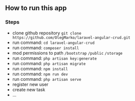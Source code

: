 ## How to run this app

### Steps
- clone github repository `git clone https://github.com/OlegMarko/laravel-angular-crud.git`
- run command: `cd laravel-angular-crud`
- run command: `composer install`
- mod permissions to path `/bootstrap` `/public` `/storage`
- run command: `php artisan key:generate`
- run command: `php artisan migrate`
- run command: `npm install`
- run command: `npm run dev`
- run command: `php artisan serve`
- register new user
- create new task
- ...